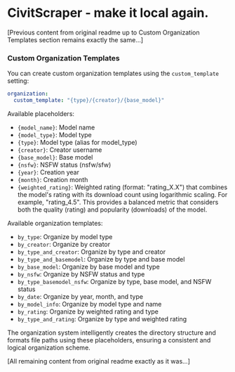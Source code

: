 # CivitScraper - make it local again.

[Previous content from original readme up to Custom Organization Templates section remains exactly the same...]

### Custom Organization Templates

You can create custom organization templates using the `custom_template` setting:

```yaml
organization:
  custom_template: "{type}/{creator}/{base_model}"
```

Available placeholders:
- `{model_name}`: Model name
- `{model_type}`: Model type
- `{type}`: Model type (alias for model_type)
- `{creator}`: Creator username
- `{base_model}`: Base model
- `{nsfw}`: NSFW status (nsfw/sfw)
- `{year}`: Creation year
- `{month}`: Creation month
- `{weighted_rating}`: Weighted rating (format: "rating_X.X") that combines the model's rating with its download count using logarithmic scaling. For example, "rating_4.5". This provides a balanced metric that considers both the quality (rating) and popularity (downloads) of the model.

Available organization templates:
- `by_type`: Organize by model type
- `by_creator`: Organize by creator
- `by_type_and_creator`: Organize by type and creator
- `by_type_and_basemodel`: Organize by type and base model
- `by_base_model`: Organize by base model and type
- `by_nsfw`: Organize by NSFW status and type
- `by_type_basemodel_nsfw`: Organize by type, base model, and NSFW status
- `by_date`: Organize by year, month, and type
- `by_model_info`: Organize by model type and name
- `by_rating`: Organize by weighted rating and type
- `by_type_and_rating`: Organize by type and weighted rating

The organization system intelligently creates the directory structure and formats file paths using these placeholders, ensuring a consistent and logical organization scheme.

[All remaining content from original readme exactly as it was...]
